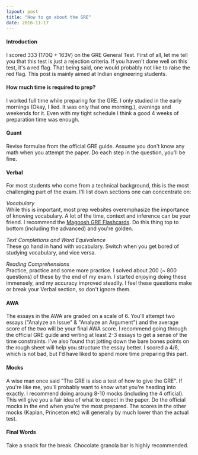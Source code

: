 ```yaml
---
layout: post
title: "How to go about the GRE"
date: 2016-11-17
---
```


#### Introduction  
I scored 333 (170Q + 163V) on the GRE General Test. First of all, let me tell you that this test is just a rejection criteria. If you haven't done well on this test, it's a red flag. That being said, one would probably not like to raise the red flag. This post is mainly aimed at Indian engineering students.

#### How much time is required to prep?  
I worked full time while preparing for the GRE. I only studied in the early mornings (Okay, I lied. It was only that one morning.), evenings and weekends for it. Even with my tight schedule I think a good 4 weeks of preparation time was enough.

#### Quant  
Revise formulae from the official GRE guide. Assume you don't know any math when you attempt the paper. Do each step in the question, you'll be fine.  

#### Verbal  
For most students who come from a technical background, this is the most challenging part of the exam. I'll list down sections one can concentrate on:

*Vocabulary*  
While this is important, most prep websites overemphasize the importance of knowing vocabulary. A lot of the time, context and inference can be your friend. I recommend the [Magoosh GRE Flashcards](https://play.google.com/store/apps/details?id=com.magoosh.flashcards.gre&hl=en). Do this thing top to bottom (including the advanced) and you're golden.

*Text Completions and Word Equivalence*  
These go hand in hand with vocabulary. Switch when you get bored of studying vocabulary, and vice versa. 

*Reading Comprehensions*  
Practice, practice and some more practice. I solved about 200 (~ 800 questions) of these by the end of my exam. I started enjoying doing these immensely, and my accuracy improved steadily. I feel these questions make or break your Verbal section, so don't ignore them.

#### AWA
The essays in the AWA are graded on a scale of 6. You'll attempt two essays ("Analyze an Issue" & "Analyze an Argument") and the average score of the two will be your final AWA score. I recommend going through the official GRE guide and writing at least 2-3 essays to get a sense of the time constraints. I've also found that jotting down the bare bones points on the rough sheet will help you structure the essay better. I scored a 4/6, which is not bad, but I'd have liked to spend more time preparing this part. 

#### Mocks
A wise man once said "The GRE is also a test of how to give the GRE". If you're like me, you'll probably want to know what you're heading into exactly. I recommend doing aroung 8-10 mocks (including the 4 official). This will give you a fair idea of what to expect in the paper. Do the official mocks in the end when you're the most prepared. The scores in the other mocks (Kaplan, Princeton etc) will generally by much lower than the actual test. 

#### Final Words
Take a snack for the break. Chocolate granola bar is highly recommended.

